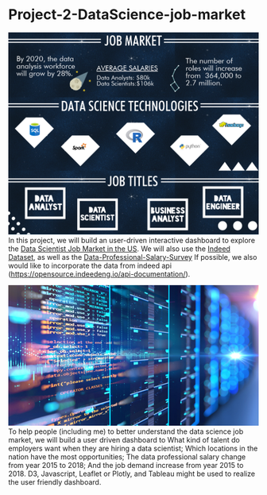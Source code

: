 # Project-2-DataScience-job-market
![Data Science](Images/data-science-ultimate-guide-infographic.png)
In this project, we will build an user-driven interactive dashboard to explore the [Data Scientist Job Market in the US](https://www.kaggle.com/sl6149/data-scientist-job-market-in-the-us).
We will also use the [Indeed Dataset](https://www.kaggle.com/elroyggj/indeed-dataset-data-scientistanalystengineer#indeed_job_dataset.csv), as well as the [Data-Professional-Salary-Survey](https://data.world/finance/data-professional-salary-survey)
If possible, we also would like to incorporate the data from indeed api (https://opensource.indeedeng.io/api-documentation/).
  
  ![Big Data](Images/big-data.png)
  To help people (including me) to better understand the data science job market, we will build a user driven dashboard to What kind of talent do employers want when they are hiring a data scientist; 
  Which locations in the nation have the most opportunities; The data professional salary change from year 2015 to 2018; And the job demand increase from year 2015 to 2018. 
  D3, Javascript, Leaflet or Plotly, and Tableau might be used to realize the user friendly dashboard.